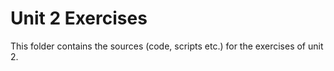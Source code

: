# Unit 2 Exercises

This folder contains the sources (code, scripts etc.) for the exercises of unit 2.